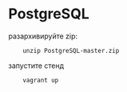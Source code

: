 # PostgreSQL

разархивируйте zip:
        
        unzip PostgreSQL-master.zip
        
запустите стенд
        
        vagrant up
